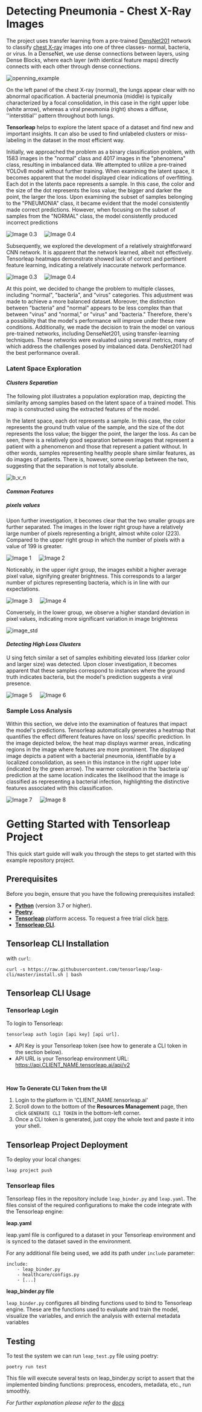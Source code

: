 
# Detecting Pneumonia - Chest X-Ray Images

The project uses transfer learning from a pre-trained [DensNet201](https://github.com/pytorch/vision/blob/6db1569c89094cf23f3bc41f79275c45e9fcb3f3/torchvision/models/densenet.py#L126) 
network to classify [chest X-ray](https://data.mendeley.com/datasets/rscbjbr9sj/2) images into one of three classes- normal, bacteria, or virus. In a DenseNet, we use 
dense connections between layers, using Dense Blocks, where each layer (with identical feature maps) directly connects 
with each other through dense connections.

![openning_example](images/openning_example.png)

On the left panel of the chest X-ray (normal), the lungs appear clear with no abnormal opacification. A bacterial 
pneumonia (middle) is typically characterized by a focal consolidation, in this case in the right upper lobe 
(white arrow), whereas a viral pneumonia (right) shows a diffuse, ''interstitial'' pattern throughout both lungs.

**Tensorleap** helps to explore the latent space of a dataset and find new and important insights. It can also be used
to find unlabeled clusters or miss-labeling in the dataset in the most efficient way.

Initially, we approached the problem as a binary classification problem, with 1583 images in the "normal" class and 4017
images in the "phenomena" class, resulting in imbalanced data. We attempted to utilize a pre-trained YOLOv8 model without
further training. When examining the latent space, it becomes apparent that the model displayed clear indications of overfitting. 
Each dot in the latents pace represents a sample. In this case, the color and the size of the dot represents the loss value; 
the bigger and darker the point, the larger the loss.
Upon examining the subset of samples belonging to the "PNEUMONIA" class, it became evident that the model consistently 
made correct predictions. However, when focusing on the subset of samples from the "NORMAL" class, the model 
consistently produced incorrect predictions

<div style="display: flex">
  <img src="images/yolop.png" alt="Image 0.3" style="margin-right: 10px;">
  <img src="images/yolon.png" alt="Image 0.4" style="margin-left: 10px;">
</div>

Subsequently, we explored the development of a relatively straightforward CNN network. It is apparent that the network 
learned, albeit not effectively. Tensorleap heatmaps demonstrate showed lack of correct and pertinent feature learning, indicating 
a relatively inaccurate network performance.

<div style="display: flex">
  <img src="images/cnn.png" alt="Image 0.3" style="margin-right: 10px;">
  <img src="images/cnn_heatmap.png" alt="Image 0.4" style="margin-left: 10px;">
</div>

At this point, we decided to change the problem to multiple classes, including "normal", 
"bacteria", and "virus" categories.
This adjustment was made to achieve a more balanced dataset. Moreover, the distinction between 
"bacteria" and "normal" appears to be less complex than that between "virus" and "normal," or "virus" and "bacteria." 
Therefore, there's a possibility that the model's performance will improve under these new conditions.
Additionally, we made the decision to train the model on various pre-trained networks, including DenseNet201, using 
transfer-learning techniques. These networks were evaluated using several metrics, 
many of which address the challenges posed by imbalanced data. DensNet201 had the best performance overall.

### Latent Space Exploration

#### *Clusters Separation*

The following plot illustrates a population exploration map, depicting the similarity among samples based on the latent 
space of a trained model. This map is constructed using the extracted features of the model.

In the latent space, each dot represents a sample. In this case, the color represents the ground truth value of the 
sample, and the size of the dot represents the loss value; the bigger the point, the larger the loss. As can be seen, 
there is a relatively good separation between images that represent a patient with a phenomenon and those that represent
a patient without. In other words, samples representing healthy people share similar features, as do images of patients. 
There is, however, some overlap between the two, suggesting that the separation is not totally absolute.

![b_v_n](images/b_v_n.png)


#### *Common Features*

##### pixels values

Upon further investigation, it becomes clear that the two smaller groups are further separated. The images in the lower 
right group have a relatively large number of pixels representing a bright, almost white color (223). Compared to the 
upper right group in which the number of pixels with a value of 199 is greater.

<div style="display: flex">
  <img src="images/223p.png" alt="Image 1" style="margin-right: 10px;">
  <img src="images/199p.png" alt="Image 2" style="margin-left: 10px;">
</div>

Noticeably, in the upper right group, the images exhibit a higher average pixel value, signifying greater brightness. 
This corresponds to a larger number of pictures representing bacteria, which is in line with our expectations. 

<div style="display: flex">
  <img src="images/image_mean_pic.png" alt="Image 3" style="margin-right: 10px;">
  <img src="images/image_mean_gt.png" alt="Image 4" style="margin-left: 10px;">
</div>

Conversely, in the lower group, we observe a higher standard deviation in pixel values, indicating more significant 
variation in image brightness

![image_std](images/image_std.png)

#### *Detecting High Loss Clusters*

U sing fetch similar a set of samples exhibiting elevated loss (darker color and larger size) was detected. 
Upon closer investigation, it becomes apparent that these samples correspond to instances where the ground truth 
indicates bacteria, but the model's prediction suggests a viral presence.

<div style="display: flex">
  <img src="images/loss1.png" alt="Image 5" style="margin-right: 10px;">
  <img src="images/loss2.png" alt="Image 6" style="margin-left: 10px;">
</div>

### Sample Loss Analysis

Within this section, we delve into the examination of features that impact the model's predictions. 
Tensorleap automatically generates a heatmap that quantifies the effect different features have on loss/ specific prediction.
In the image depicted below, the heat map displays warmer areas, indicating regions in the image where features are more
prominent. The displayed image depicts a patient with a bacterial pneumonia, identifiable by a localized consolidation, 
as seen in this instance in the right upper lobe (indicated by the green arrow). 
The warmer coloration in the 'bacteria up' prediction at the same location indicates the likelihood that the image is 
classified as representing a bacterial infection, highlighting the distinctive features associated with this classification.

<div style="display: flex">
  <img src="images/heatmap_gt.png" alt="Image 7" style="margin-right: 10px;">
  <img src="images/heatmap.png" alt="Image 8" style="margin-left: 10px;">
</div>


# Getting Started with Tensorleap Project

This quick start guide will walk you through the steps to get started with this example repository project.

## Prerequisites

Before you begin, ensure that you have the following prerequisites installed:

- **[Python](https://www.python.org/)** (version 3.7 or higher).
- **[Poetry](https://python-poetry.org/)**.
- **[Tensorleap](https://tensorleap.ai/)** platform access. To request a free trial click [here](https://meetings.hubspot.com/esmus/free-trial).
- **[Tensorleap CLI](https://github.com/tensorleap/leap-cli)**.


## Tensorleap **CLI Installation**

with `curl`:

```
curl -s https://raw.githubusercontent.com/tensorleap/leap-cli/master/install.sh | bash
```

## Tensorleap CLI Usage

### Tensorleap **Login**

To login to Tensorleap:

```
tensorleap auth login [api key] [api url].
```

- API Key is your Tensorleap token (see how to generate a CLI token in the section below).
- API URL is your Tensorleap environment URL: https://api.CLIENT_NAME.tensorleap.ai/api/v2

<br>

**How To Generate CLI Token from the UI**

1. Login to the platform in 'CLIENT_NAME.tensorleap.ai'
2. Scroll down to the bottom of the **Resources Management** page, then click `GENERATE CLI TOKEN` in the bottom-left corner.
3. Once a CLI token is generated, just copy the whole text and paste it into your shell.


## Tensorleap **Project Deployment**

To deploy your local changes:

```
leap project push
```

### **Tensorleap files**

Tensorleap files in the repository include `leap_binder.py` and `leap.yaml`. The files consist of the  required configurations to make the code integrate with the Tensorleap engine:

**leap.yaml**

leap.yaml file is configured to a dataset in your Tensorleap environment and is synced to the dataset saved in the environment.

For any additional file being used, we add its path under `include` parameter:

```
include:
    - leap_binder.py
    - healthcare/configs.py
    - [...]
```

**leap_binder.py file**

`leap_binder.py` configures all binding functions used to bind to Tensorleap engine. These are the functions used to evaluate and train the model, visualize the variables, and enrich the analysis with external metadata variables

## Testing

To test the system we can run `leap_test.py` file using poetry:

```
poetry run test
```

This file will execute several tests on leap_binder.py script to assert that the implemented binding functions: preprocess, encoders,  metadata, etc.,  run smoothly.

*For further explanation please refer to the [docs](https://docs.tensorleap.ai/)*



